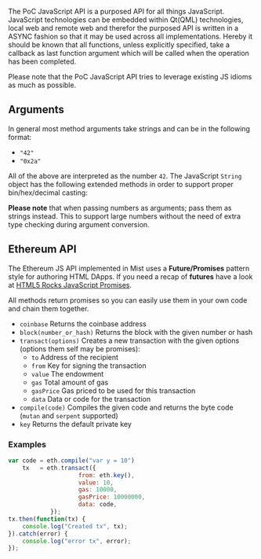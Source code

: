 The PoC JavaScript API is a purposed API for all things JavaScript. JavaScript technologies can be embedded within Qt(QML) technologies, local web and remote web and therefor the purposed API is written in a ASYNC fashion so that it may be used across all implementations. Hereby it should be known that all functions, unless explicitly specified, take a callback as last function argument which will be called when the operation has been completed.

Please note that the PoC JavaScript API tries to leverage existing JS idioms as much as possible.

## Arguments

In general most method arguments take strings and can be in the following format:
* `"42"`
* `"0x2a"`

All of the above are interpreted as the number `42`. The JavaScript `String` object has the following extended methods in order to support proper bin/hex/decimal casting:


**Please note** that when passing numbers as arguments; pass them as strings instead. This to support large numbers without the need of extra type checking during argument conversion.

## Ethereum API

The Ethereum JS API implemented in Mist uses a **Future/Promises** pattern style for authoring HTML DApps. 
If you need a recap of **futures** have a look at [HTML5 Rocks JavaScript Promises](http://www.html5rocks.com/en/tutorials/es6/promises/).

All methods return promises so you can easily use them in your own code and chain them together.

* `coinbase` Returns the coinbase address
* `block(number_or_hash)` Returns the block with the given number or hash
* `transact(options)` Creates a new transaction with the given options (options them self may be promises):
  * `to` Address of the recipient
  * `from` Key for signing the transaction
  * `value` The endowment
  * `gas` Total amount of gas
  * `gasPrice` Gas priced to be used for this transaction
  * `data` Data or code for the transaction
* `compile(code)` Compiles the given code and returns the byte code (`mutan` and `serpent` supported)
* `key` Returns the default private key

### Examples

```javascript
var code = eth.compile("var y = 10")
    tx   = eth.transact({
                    from: eth.key(),
                    value: 10,
                    gas: 10000,
                    gasPrice: 10000000,
                    data: code,
            });
tx.then(function(tx) {
    console.log("Created tx", tx);
}).catch(error) {
    console.log("error tx", error);
});
```